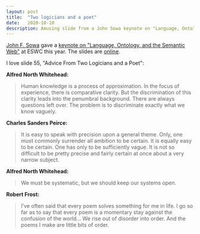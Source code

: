 ```yaml
---
layout: post
title:  "Two logicians and a poet"
date:   2020-10-10
description: Amusing slide from a John Sowa keynote on "Language, Ontology, and the Semantic Web"
---
```


[John F. Sowa](https://en.wikipedia.org/wiki/John_F._Sowa) gave a [keynote on "Language, Ontology, and the Semantic Web"](https://2020.eswc-conferences.org/keynote-john-f-sowa/) at ESWC this year. The slides are [online](http://jfsowa.com/talks/eswc.pdf).

I love slide 55, "Advice From Two Logicians and a Poet":

**Alfred North Whitehead:**

> Human knowledge is a process of approximation. In the focus of experience, there is comparative clarity. But the discrimination of this clarity leads into the penumbral background. There are always questions left over. The problem is to discriminate exactly what we know vaguely.

**Charles Sanders Peirce:**

> It is easy to speak with precision upon a general theme. Only, one must commonly surrender all ambition to be certain. It is equally easy to be certain. One has only to be sufficiently vague. It is not so difficult to be pretty precise and fairly certain at once about a very narrow subject.

**Alfred North Whitehead:**
> We must be systematic, but we should keep our systems open.

**Robert Frost:**
> I’ve often said that every poem solves something for me in life. I go so far as to say that every poem is a momentary stay against the confusion of the world... We rise out of disorder into order. And the poems I make are little bits of order.
